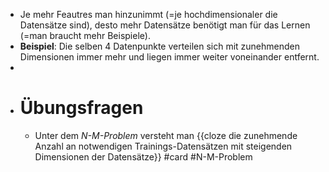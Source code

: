 - Je mehr Feautres man hinzunimmt (=je hochdimensionaler die Datensätze sind), desto mehr Datensätze benötigt man für das Lernen (=man braucht mehr Beispiele).
- **Beispiel**: Die selben 4 Datenpunkte verteilen sich mit zunehmenden Dimensionen immer mehr und liegen immer weiter voneinander entfernt.
-
- # Übungsfragen
	- Unter dem _N-M-Problem_ versteht man {{cloze die zunehmende Anzahl an notwendigen Trainings-Datensätzen mit steigenden Dimensionen der Datensätze}} #card #N-M-Problem
